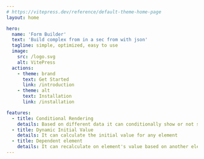 ```yaml
---
# https://vitepress.dev/reference/default-theme-home-page
layout: home

hero:
  name: 'Form Builder'
  text: 'Build complex from in a sec from with json'
  tagline: simple, optimized, easy to use
  image:
    src: /logo.svg
    alt: VitePress
  actions:
    - theme: brand
      text: Get Started
      link: /introduction
    - theme: alt
      text: Installation
      link: /installation

features:
  - title: Conditional Rendering
    details: Based on different data it can conditionally show or not show some element
  - title: Dynamic Initial Value
    details: It can calculate the initial value for any element
  - title: Dependent element
    details: It can recalculate on element's value based on another element
---
```

